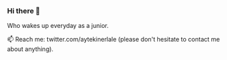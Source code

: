 ### Hi there 👋

Who wakes up everyday as a junior.

📫 Reach me: twitter.com/aytekinerlale (please don't hesitate to contact me about anything).


<!--
**Aytekin/aytekin** is a ✨ _special_ ✨ repository because its `README.md` (this file) appears on your GitHub profile.

Here are some ideas to get you started:

- 🌱 I’m currently learning ...
- 👯 I’m looking to collaborate on ...
- 🤔 I’m looking for help with ...
- 💬 Ask me about ...
- 📫 How to reach me: ...
- 😄 Pronouns: ...
- ⚡ Fun fact: ...
-->
